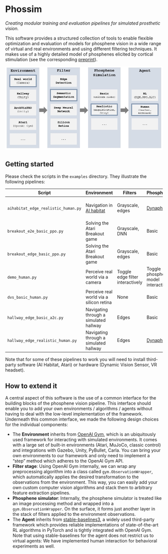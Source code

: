 # Phossim
*Creating modular training and evaluation pipelines for simulated prosthetic vision.*

This software provides a structured collection of tools to enable flexible optimization 
and evaluation of models for phosphene vision in a wide range of virtual and 
real environments and using different filtering techniques. It makes use of a highly detailed model of phosphenes 
elicited by cortical stimulation (see the corresponding [preprint](https://www.biorxiv.org/content/10.1101/2022.12.23.521749v1.abstract)). 

![Pipeline!](docs/media/pipeline.jpg "Overview of modular pipeline for phosphene vision.")

## Getting started
Please check the scripts in the `examples` directory. They illustrate the following pipelines: 

| Script                              | Environment                                                                 | Filters                          | Phosphenes                            | Agent                                     |
|-------------------------------------|-----------------------------------------------------------------------------|----------------------------------|---------------------------------------|-------------------------------------------|
| `aihabitat_edge_realistic_human.py` | Navigation in [AI habitat](https://github.com/facebookresearch/habitat-sim) | Grayscale, edges                 | [Dynaphos](https://github.com/neuralcodinglab/dynaphos) | Human (via display + keyboard)            |
| `breakout_e2e_basic_ppo.py`         | Solving the Atari Breakout game                                             | Grayscale, DNN                   | Basic                                 | RL agent trained via PPO                  |
| `breakout_edge_basic_ppo.py`        | Solving the Atari Breakout game                                             | Grayscale, edges                 | Basic                                 | RL agent trained via PPO                  |
| `demo_human.py`                     | Perceive real world via a camera                                            | Toggle edge filter interactively | Toggle phosphene model interactively | Human (via display)                       |
| `dvs_basic_human.py`                | Perceive real world via a silicon retina                                    | None                             | Basic                                 | Human (via display)                       |
| `hallway_edge_basic_a2c.py`         | Navigating through a simulated hallway                                      | Edges                            | Basic                                 | RL agent trained via A2C                  |
| `hallway_edge_realistic_human.py`   | Navigating through a simulated hallway                                      | Edges                            | [Dynaphos](https://github.com/neuralcodinglab/dynaphos) | Human (via VR headset + keyboard) |

Note that for some of these pipelines to work you will need to install third-party software (AI Habitat, Atari) or hardware (Dynamic Vision Sensor, VR headset).

## How to extend it
A central aspect of this software is the use of a common interface for the building blocks of the phosphene vision pipeline. 
This interface should enable you to add your own environments / algorithms / agents without having to deal with the low-level implementation of the framework. 
Underneath this common interface, we made the following design choices for the individual components:
- The **Environment** inherits from [OpenAI Gym](https://gymnasium.farama.org/), which is an ubiquitously used framework for interacting with simulated environments. It comes with a large set of built-in environments (Atari, MuJoCo, classic control) and integrations with Gazebo, Unity, PyBullet, Carla. You can bring your own environments to our framework and only need to implement a “step” method which adheres to the OpenAI Gym API.
- **Filter stage**: Using OpenAI Gym internally, we can wrap any preprocessing algorithm into a class called `gym.ObservationWrapper`, which automatically applies the desired transformation to the observations from the environment. This way, you can easily add your own custom computer vision algorithms and stack them to arbitrary feature extraction pipelines.
- **Phosphene simulator**: Internally, the phosphene simulator is treated like an image processing method and wrapped into a `gym.ObservationWrapper`. On the surface, it forms just another layer in the stack of filters applied to the environment observations.
- The **Agent** inherits from [stable-baselines3](https://stable-baselines3.readthedocs.io/en/master/ ), a widely used third-party framework which provides reliable implementations of state-of-the-art RL algorithms in PyTorch and is tightly integrated with OpenAI Gym. Note that using stable-baselines for the agent does not restrict us to virtual agents: We have implemented human interaction for behavioral experiments as well.
